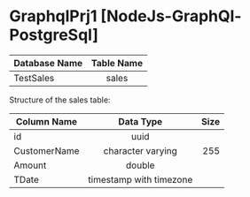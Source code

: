 # GraphqlPrj1 [NodeJs-GraphQl-PostgreSql]

| Database Name       | Table Name      |
| ------------- |:-------------:|
| TestSales      | sales |

Structure of the sales table:<br>

| Column Name       | Data Type           | Size  |
| ------------- |:-------------:| -----:|
| id      | uuid |  |
| CustomerName      | character varying      |   255 |
| Amount | double      |     |
| TDate | timestamp with timezone      |     |
